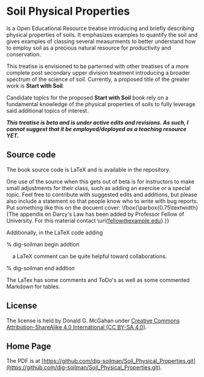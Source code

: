 # Soil Physical Properties

Is a Open Educational Resource treatise introducing and briefly describing physical properties of soils. It emphasizes examples to quantify the soil and gives examples of classing several measurments to better understand how to employ soil as a precious natural resource for productivity and conservation.

This treatise is envisioned to be parterned with other treatises of a more complete post secondary upper division treatment introducing a broader spectrum of the science of soil. Currently, a proposed title of the greater work is **Start with Soil**. 

Candidate topics for the proposed **Start with Soil** book rely on a fundamental knowledge of the physical properties of soils to fully leverage said additional topics of interest.

***This treatise is beta and is under active edits and revisions. As such, I cannot suggest that it be employed/deployed as a teaching resource YET.***

## Source code

The book source code is LaTeX and is available in the repository.

One use of the source when this gets out of beta is for instructors to make small adjustments for their class, such as adding an exercise or a special topic. Feel free to contribute with suggested edits and additions, but please also include a statement so that people know who to write with bug reports. Put something like this on the docuent cover: \fbox{\parbox{0.75\textwidth}{The appendix on Darcy's Law has been added by Professor Fellow of University. For this material contact \url{fellow@example.edu}.}}

Additionally, in the LaTeX code adding 

% dig-soilman begin addtion

&nbsp;&nbsp;&nbsp; a LaTeX comment can be quite helpful toward collaborations.
   
% dig-soilman end addtion

The LaTex has some comments and ToDo's as well as some commented Markdown for tables.

## License

The license is held by Donald G. McGahan under [Creative Commons Attribution-ShareAlike 4.0 International (CC BY-SA 4.0)](https://creativecommons.org/licenses/by-sa/4.0/).

## Home Page

The PDF is at [https://github.com/dig-soilman/Soil_Physical_Properties.git](https://github.com/dig-soilman/Soil_Physical_Properties.git).

